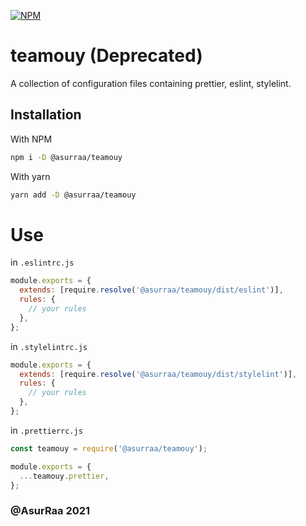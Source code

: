 [![NPM](https://img.shields.io/npm/v/@asurraa/teamouy.svg)](https://www.npmjs.com/package/@asurraa/teamouy)

# teamouy (Deprecated)

A collection of configuration files containing prettier, eslint, stylelint.

## Installation

With NPM

```bash
npm i -D @asurraa/teamouy
```

With yarn

```bash
yarn add -D @asurraa/teamouy
```

# Use

in `.eslintrc.js`

```js
module.exports = {
  extends: [require.resolve('@asurraa/teamouy/dist/eslint')],
  rules: {
    // your rules
  },
};
```

in `.stylelintrc.js`

```js
module.exports = {
  extends: [require.resolve('@asurraa/teamouy/dist/stylelint')],
  rules: {
    // your rules
  },
};
```

in `.prettierrc.js`

```js
const teamouy = require('@asurraa/teamouy');

module.exports = {
  ...teamouy.prettier,
};
```

### @AsurRaa 2021
